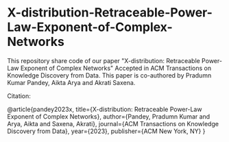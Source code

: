 # X-distribution-Retraceable-Power-Law-Exponent-of-Complex-Networks
This repository share code of our paper "X-distribution: Retraceable Power-Law Exponent of Complex Networks" Accepted in ACM Transactions on Knowledge Discovery from Data. This paper is co-authored by Pradumn Kumar Pandey, Aikta Arya and Akrati Saxena.


Citation:

@article{pandey2023x,
  title={X-distribution: Retraceable Power-Law Exponent of Complex Networks},
  author={Pandey, Pradumn Kumar and Arya, Aikta and Saxena, Akrati},
  journal={ACM Transactions on Knowledge Discovery from Data},
  year={2023},
  publisher={ACM New York, NY}
}
